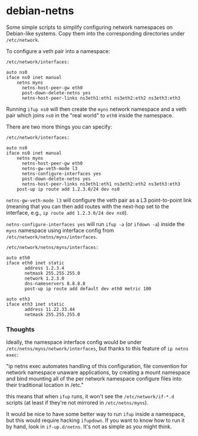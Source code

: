 # debian-netns

Some simple scripts to simplify configuring network namespaces on
Debian-like systems.  Copy them into the corresponding directories under
`/etc/network`.

To configure a veth pair into a namespace:
```
/etc/network/interfaces:

auto ns0
iface ns0 inet manual
    netns myns
      netns-host-peer-gw eth0
      post-down-delete-netns yes
      netns-host-peer-links ns3eth1:eth1 ns3eth2:eth2 ns3eth3:eth3
```
Running `ifup ns0` will then create the `myns` network namespace and a veth
pair which joins `ns0` in the "real world" to `eth0` inside the namespace.

There are two more things you can specify:
```
/etc/network/interfaces:

auto ns0
iface ns0 inet manual
    netns myns
      netns-host-peer-gw eth0
      netns-gw-veth-mode l3
      netns-configure-interfaces yes
      post-down-delete-netns yes
      netns-host-peer-links ns3eth1:eth1 ns3eth2:eth2 ns3eth3:eth3
    post-up ip route add 1.2.3.0/24 dev ns0    
```
`netns-gw-veth-mode l3` will configure the veth pair as a L3 point-to-point link
(meaning that you can then add routes with the next-hop set to the
interface, e.g., `ip route add 1.2.3.0/24 dev ns0`).

`netns-configure-interfaces yes` will run `ifup -a` (or `ifdown -a`) inside the
`myns` namespace using interface config from `/etc/network/netns/myns/interfaces`.
```
/etc/network/netns/myns/interfaces:

auto eth0
iface eth0 inet static
       address 1.2.3.4
       netmask 255.255.255.0
       network 1.2.3.0
       dns-nameservers 8.8.8.8
       post-up ip route add default dev eth0 metric 100

auto eth3
iface eth3 inet static
       address 11.22.33.44
       netmask 255.255.255.0
```

### Thoughts

Ideally, the namespace interface config would be under
`/etc/netns/myns/network/interfaces`, but thanks to this feature of `ip
netns exec`:

"ip netns exec automates handling of this configuration, file convention for
network namespace unaware applications, by creating a mount namespace and
bind mounting all of the per network namespace configure files into their
traditional location in /etc."

this means that when `ifup` runs, it won't see the `/etc/network/if-*.d`
scripts (at least if they're not mirrored in `/etc/netns/myns`).

It would be nice to have some better way to run `ifup` inside a namespace,
but this would require hacking `ifupdown`.  If you want to know how to run it
by hand, look in `if-up.d/netns`.  It's not as simple as you might think.

